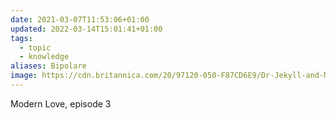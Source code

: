 ```yaml
---
date: 2021-03-07T11:53:06+01:00
updated: 2022-03-14T15:01:41+01:00
tags:
  - topic
  - knowledge
aliases: Bipolare
image: https://cdn.britannica.com/20/97120-050-F87CD6E9/Dr-Jekyll-and-Mr-Hyde-Fredric-March.jpg
---
```

Modern Love, episode 3
